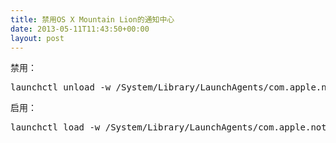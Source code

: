 ```yaml
---
title: 禁用OS X Mountain Lion的通知中心
date: 2013-05-11T11:43:50+00:00
layout: post
---
```

禁用：

<pre class="brush: bash">launchctl unload -w /System/Library/LaunchAgents/com.apple.notificationcenterui.plist
</pre>

启用：

<pre class="brush: bash">launchctl load -w /System/Library/LaunchAgents/com.apple.notificationcenterui.plist
</pre>
